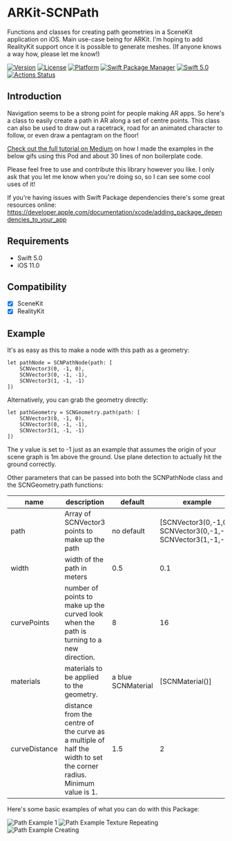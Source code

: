 # ARKit-SCNPath

Functions and classes for creating path geometries in a SceneKit application on iOS. Main use-case being for ARKit.
I'm hoping to add RealityKit support once it is possible to generate meshes. (If anyone knows a way how, please let me know!)

[![Version](https://img.shields.io/cocoapods/v/SCNPath.svg)](https://cocoapods.org/pods/SCNPath)
[![License](https://img.shields.io/cocoapods/l/SCNPath.svg)](https://cocoapods.org/pods/SCNPath)
[![Platform](https://img.shields.io/cocoapods/p/SCNPath.svg)](https://cocoapods.org/pods/SCNPath)
[![Swift Package Manager](https://img.shields.io/badge/Swift_Package_Manager-v1.2.0-orange.svg?style=flat)](https://github.com/apple/swift-package-manager)
[![Swift 5.0](https://img.shields.io/badge/Swift-5.0-orange.svg?style=flat)](https://swift.org/)
[![Actions Status](https://github.com/maxxfrazer/ARKit-SCNPath/workflows/CI/badge.svg)](https://github.com/maxxfrazer/ARKit-SCNPath/actions)

## Introduction

Navigation seems to be a strong point for people making AR apps. So here's a class to easily create a path in AR along a set of centre points. This class can also be used to draw out a racetrack, road for an animated character to follow, or even draw a pentagram on the floor!

[Check out the full tutorial on Medium](https://medium.com/@maxxfrazer/arkit-pods-scnpath-d4b491803019) on how I made the examples in the below gifs using this Pod and about 30 lines of non boilerplate code.

Please feel free to use and contribute this library however you like.
I only ask that you let me know when you're doing so, so I can see some cool uses of it!

If you're having issues with Swift Package dependencies there's some great resources online:
https://developer.apple.com/documentation/xcode/adding_package_dependencies_to_your_app

## Requirements
- Swift 5.0
- iOS 11.0

## Compatibility
- [x] SceneKit
- [x] RealityKit

## Example

It's as easy as this to make a node with this path as a geometry:

```
let pathNode = SCNPathNode(path: [
	SCNVector3(0, -1, 0),
	SCNVector3(0, -1, -1),
	SCNVector3(1, -1, -1)
])
```

Alternatively, you can grab the geometry directly:

```
let pathGeometry = SCNGeometry.path(path: [
	SCNVector3(0, -1, 0),
	SCNVector3(0, -1, -1),
	SCNVector3(1, -1, -1)
])
```

The y value is set to -1 just as an example that assumes the origin of your scene graph is 1m above the ground. Use plane detection to actually hit the ground correctly.

Other parameters that can be passed into both the SCNPathNode class and the SCNGeometry.path functions:

| name          | description                                                                     | default            | example                         |
|---------------|---------------------------------------------------------------------------------|--------------------|---------------------------------|
| path          | Array of SCNVector3 points to make up the path                                  | no default         | [SCNVector3(0,-1,0),  SCNVector3(0,-1,-1),  SCNVector3(1,-1,-1)] |
| width         | width of the path in meters                                                     | 0.5                | 0.1                             |
| curvePoints   | number of points to make up the curved look when the path is turning to a new direction.    | 8                  | 16                              |
| materials     | materials to be applied to the geometry.                                                    | a blue SCNMaterial | [SCNMaterial()]                 |
| curveDistance | distance from the centre of the curve as a multiple of half the width to set the corner radius. Minimum value is 1. | 1.5                | 2       |


Here's some basic examples of what you can do with this Package:

![Path Example 1](https://github.com/maxxfrazer/ARKit-SCNPath/blob/master/media/path-example-1.gif)
![Path Example Texture Repeating](https://github.com/maxxfrazer/ARKit-SCNPath/blob/master/media/path-example-2.gif)
![Path Example Creating](https://github.com/maxxfrazer/ARKit-SCNPath/blob/master/media/path-example-3.gif)
